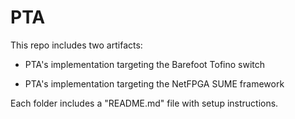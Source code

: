 # PTA

This repo includes two artifacts:

* PTA's implementation targeting the Barefoot Tofino switch 

* PTA's implementation targeting the NetFPGA SUME framework

Each folder includes a "README.md" file with setup instructions.
